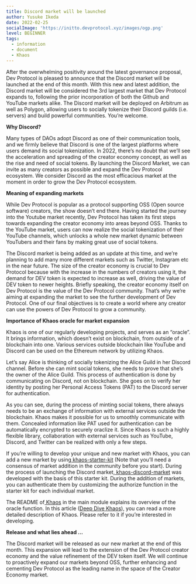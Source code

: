 ```yaml
---
title: Discord market will be launched
author: Yusuke Ikeda
date: 2022-02-25
socialImage: 'https://initto.devprotocol.xyz/images/ogp.png'
level: BEGINNER
tags:
  - information
  - document
  - Khaos
---
```

After the overwhelming positivity around the latest governance proposal, Dev Protocol is pleased to announce that the Discord market will be launched at the end of this month. With this new and latest addition, the Discord market will be considered the 3rd largest market that Dev Protocol expands to, following the prior incorporation of both the Github and YouTube markets alike. The Discord market will be deployed on Arbitrum as well as Polygon, allowing users to socially tokenize their Discord guilds (i.e. servers) and build powerful communities. You’re welcome.

**Why Discord?**

Many types of DAOs adopt Discord as one of their communication tools, and we firmly believe that Discord is one of the largest platforms where users demand its social tokenization. In 2022, there’s no doubt that we’ll see the acceleration and spreading of the creator economy concept, as well as the rise and need of social tokens. By launching the Discord Market, we can invite as many creators as possible and expand the Dev Protocol ecosystem. We consider Discord as the most efficacious market at the moment in order to grow the Dev Protocol ecosystem.

**Meaning of expanding markets**

While Dev Protocol is popular as a protocol supporting OSS (Open source software) creators, the show doesn’t end there. Having started the journey into the Youtube market recently, Dev Protocol has taken its first steps towards expanding the creator economy into areas beyond OSS. Thanks to the YouTube market, users can now realize the social tokenization of their YouTube channels, which unlocks a whole new market dynamic between YouTubers and their fans by making great use of social tokens.

The Discord market is being added as an update at this time, and we’re planning to add many more different markets such as Twitter, Instagram etc in the near future. The size of the creator economy is crucial to Dev Protocol because with the increase in the numbers of creators using it, the demand for DEV token is expected to increase as well, driving the value of DEV token to newer heights. Briefly speaking, the creator economy itself on Dev Protocol is the value of the Dev Protocol community. That’s why we’re aiming at expanding the market to see the further development of Dev Protocol. One of our final objectives is to create a world where any creator can use the powers of Dev Protocol to grow a community.

**Importance of Khaos oracle for market expansion**

Khaos is one of our regularly developing projects, and serves as an “oracle”. It brings information, which doesn’t exist on blockchain, from outside of a blockchain into one. Various services outside blockchain like YouTube and Discord can be used on the Ethereum network by utilizing Khaos.

Let’s say Alice is thinking of socially tokenizing the Alice Guild in her Discord channel. Before she can mint social tokens, she needs to prove that she’s the owner of the Alice Guild. This process of authentication is done by communicating on Discord, not on blockchain. She goes on to verify her identity by posting her Personal Access Tokens (PAT) to the Discord server for authentication.

As you can see, during the process of minting social tokens, there always needs to be an exchange of information with external services outside the blockchain. Khaos makes it possible for us to smoothly communicate with them.  Concealed information like PAT used for authentication can be automatically encrypted to securely oraclize it. Since Khaos is such a highly flexible library, collaboration with external services such as YouTube, Discord, and Twitter can be realized with only a few steps. 

If you’re willing to develop your unique and new market with Khaos, you can add a new market by using[ khaos-starter-kit](https://github.com/dev-protocol/khaos-starter-kit) (Note that you’ll need a consensus of market addition in the community before you start). During the process of launching the Discord market,[ khaos-discord-market](https://github.com/dev-protocol/khaos-discord-market) was developed with the basis of this starter kit. During the addition of markets, you can authenticate them by customizing the authorize function in the starter kit for each individual market.

The README of[ Khaos](https://github.com/dev-protocol/khaos) in the main module explains its overview of the oracle function. In this article ([Deep Dive Khaos](https://initto.devprotocol.xyz/en/deep-dive-khaos/)), you can read a more detailed description of Khaos. Please refer to it if you’re interested in developing.

**Release and what lies ahead …**

The Discord market will be released as our new market at the end of this month. This expansion will lead to the extension of the Dev Protocol creator economy and the value refinement of the DEV token itself. We will continue to proactively expand our markets beyond OSS, further enhancing and cementing Dev Protocol as the leading name in the space of the Creator Economy market.
